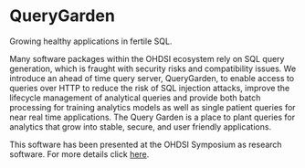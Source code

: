 QueryGarden
===========

Growing healthy applications in fertile SQL.


Many software packages within the OHDSI ecosystem rely on SQL query
generation, which is fraught with security risks and compatibility
issues. We introduce an ahead of time query server, QueryGarden, to
enable access to queries over HTTP to reduce the risk of SQL injection
attacks, improve the lifecycle management of analytical queries and
provide both batch processing for training analytics models as well as
single patient queries for near real time applications. The Query Garden
is a place to plant queries for analytics that grow into stable, secure,
and user friendly applications.

This software has been presented at the OHDSI Symposium as research software.
For more details click [here](/querygarden/ohdsi.html).


